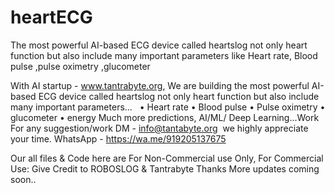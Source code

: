 # heartECG
The most powerful AI-based ECG device called heartslog not only heart function but also include many important parameters like Heart rate, Blood pulse ,pulse oximetry ,glucometer

With AI startup - www.tantrabyte.org, We are building the most powerful AI-based ECG device called heartslog not only heart function but also include many important parameters...  
	•	Heart rate
	•	Blood pulse
	•	Pulse oximetry
	•	glucometer
	•	energy
Much more predictions, AI/ML/ Deep Learning...Work 
For any suggestion/work DM - info@tantabyte.org 
we highly appreciate your time.  WhatsApp - https://wa.me/919205137675

Our all files & Code here are For Non-Commercial use Only, For Commercial Use: Give Credit to ROBOSLOG & Tantrabyte
Thanks
More updates coming soon..
